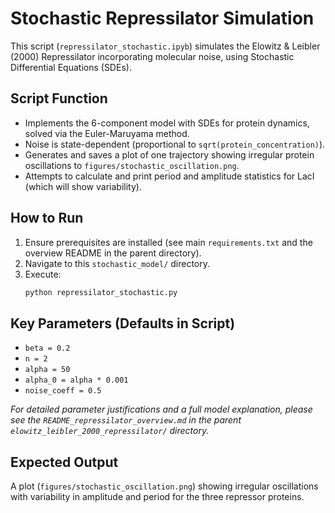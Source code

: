 # Stochastic Repressilator Simulation

This script (`repressilator_stochastic.ipyb`) simulates the Elowitz & Leibler (2000) Repressilator incorporating molecular noise, using Stochastic Differential Equations (SDEs).

## Script Function

*   Implements the 6-component model with SDEs for protein dynamics, solved via the Euler-Maruyama method.
*   Noise is state-dependent (proportional to `sqrt(protein_concentration)`).
*   Generates and saves a plot of one trajectory showing irregular protein oscillations to `figures/stochastic_oscillation.png`.
*   Attempts to calculate and print period and amplitude statistics for LacI (which will show variability).

## How to Run

1.  Ensure prerequisites are installed (see main `requirements.txt` and the overview README in the parent directory).
2.  Navigate to this `stochastic_model/` directory.
3.  Execute:
    ```bash
    python repressilator_stochastic.py
    ```

## Key Parameters (Defaults in Script)

*   `beta = 0.2`
*   `n = 2`
*   `alpha = 50`
*   `alpha_0 = alpha * 0.001`
*   `noise_coeff = 0.5`

*For detailed parameter justifications and a full model explanation, please see the `README_repressilator_overview.md` in the parent `elowitz_leibler_2000_repressilator/` directory.*

## Expected Output

A plot (`figures/stochastic_oscillation.png`) showing irregular oscillations with variability in amplitude and period for the three repressor proteins.
